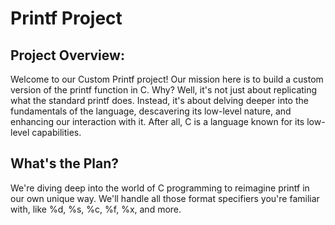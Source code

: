 # Printf Project

## Project Overview:
Welcome to our Custom Printf project!
Our mission here is to build a custom version of the printf function in C. Why? Well, it's not just about replicating what the standard printf does. Instead, it's about delving deeper into the fundamentals of the language, descavering its low-level nature, and enhancing our interaction with it. After all, C is a language known for its low-level capabilities.

## What's the Plan?
We're diving deep into the world of C programming to reimagine printf in our own unique way. We'll handle all those format specifiers you're familiar with, like %d, %s, %c, %f, %x, and more.
